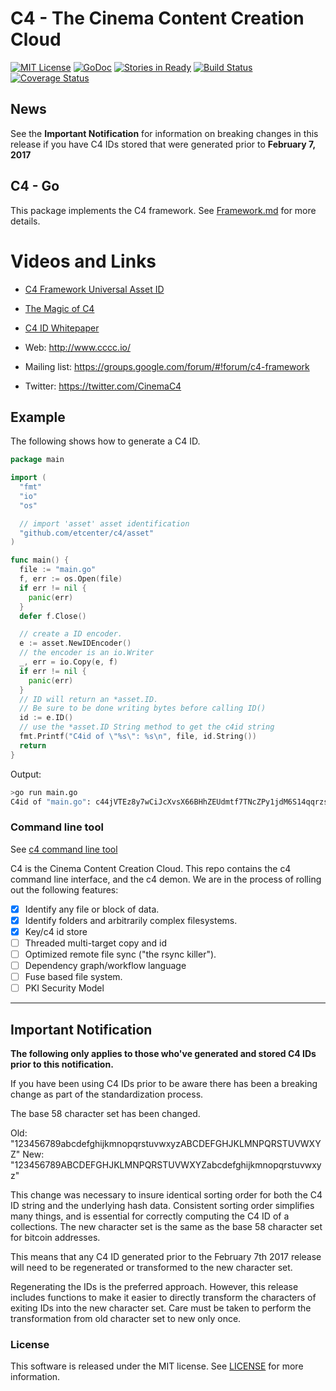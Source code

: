 
# C4 - The Cinema Content Creation Cloud
[![MIT License](https://img.shields.io/badge/license-MIT-blue.svg)](./LICENSE)
[![GoDoc](https://godoc.org/github.com/etcenter/c4go?status.svg)](https://godoc.org/github.com/etcenter/c4)
[![Stories in Ready](https://badge.waffle.io/etcenter/c4.png?label=ready&title=Ready)](https://waffle.io/etcenter/c4)
[![Build Status](https://travis-ci.org/etcenter/c4.svg?branch=master)](https://travis-ci.org/etcenter/c4)
[![Coverage Status](https://coveralls.io/repos/github/etcenter/c4/badge.svg?branch=master)](https://coveralls.io/github/etcenter/c4?branch=master)

## News
See the **Important Notification** for information on breaking changes in this release if you have C4 IDs stored that were generated prior to **February 7, 2017**

## C4 - Go
This package implements the C4 framework. See [Framework.md](https://www.github.com/etcenter/c4/Framework.md) for more details.

# Videos and Links
  - [C4 Framework Universal Asset ID](https://youtu.be/ZHQY0WYmGYU)
  - [The Magic of C4](https://youtu.be/vzh0JzKhY4o)

- [C4 ID Whitepaper](http://www.cccc.io/downloads/c4id_latest.pdf)

- Web: http://www.cccc.io/
- Mailing list: https://groups.google.com/forum/#!forum/c4-framework
- Twitter: https://twitter.com/CinemaC4

## Example
The following shows how to generate a C4 ID.

```go
package main

import (
  "fmt"
  "io"
  "os"

  // import 'asset' asset identification
  "github.com/etcenter/c4/asset"
)

func main() {
  file := "main.go"
  f, err := os.Open(file)
  if err != nil {
    panic(err)
  }
  defer f.Close()

  // create a ID encoder.
  e := asset.NewIDEncoder()
  // the encoder is an io.Writer
  _, err = io.Copy(e, f)
  if err != nil {
    panic(err)
  }
  // ID will return an *asset.ID.
  // Be sure to be done writing bytes before calling ID()
  id := e.ID()
  // use the *asset.ID String method to get the c4id string
  fmt.Printf("C4id of \"%s\": %s\n", file, id.String())
  return
}

```


Output:

```bash
>go run main.go 
C4id of "main.go": c44jVTEz8y7wCiJcXvsX66BHhZEUdmtf7TNcZPy1jdM6S14qqrzsiLyoZRSvRGcAMLnKn4zVBvAFimNg14NFKp46cC
```


### Command line tool
See [c4 command line tool](https://github.com/etcenter/c4/tree/master/cmd/c4)

C4 is the Cinema Content Creation Cloud.  This repo contains the c4 command line interface,
and the c4 demon.  We are in the process of rolling out the following features:

- [x] Identify any file or block of data.
- [x] Identify folders and arbitrarily complex filesystems.
- [x] Key/c4 id store
- [ ] Threaded multi-target copy and id
- [ ] Optimized remote file sync ("the rsync killer").
- [ ] Dependency graph/workflow language
- [ ] Fuse based file system.
- [ ] PKI Security Model

---

## Important Notification
**The following only applies to those who've generated and stored C4 IDs prior to this notification.**

If you have been using C4 IDs prior to  be aware there has been a breaking change as part of the standardization process.

The base 58 character set has been changed.

Old: "123456789abcdefghijkmnopqrstuvwxyzABCDEFGHJKLMNPQRSTUVWXYZ"
New: "123456789ABCDEFGHJKLMNPQRSTUVWXYZabcdefghijkmnopqrstuvwxyz"

This change was necessary to insure identical sorting order for both the C4 ID string and the underlying hash data. Consistent sorting order simplifies many things, and is essential for correctly computing the C4 ID of a collections. The new character set is the same as the base 58 character set for bitcoin addresses.

This means that any C4 ID generated prior to the February 7th 2017 release will need to be regenerated or transformed to the new character set.  

Regenerating the IDs is the preferred approach.  However, this release includes functions to make it easier to directly transform the characters of exiting IDs into the new character set.  Care must be taken to perform the transformation from old character set to new only once. 


### License
This software is released under the MIT license.  See [LICENSE](./LICENSE) for more information.





